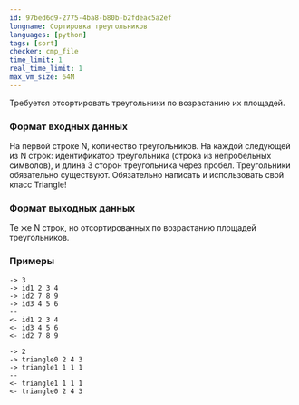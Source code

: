 ```yaml
---
id: 97bed6d9-2775-4ba8-b80b-b2fdeac5a2ef
longname: Сортировка треугольников
languages: [python]
tags: [sort]
checker: cmp_file
time_limit: 1
real_time_limit: 1
max_vm_size: 64M
---
```


Требуется отсортировать треугольники по возрастанию их площадей.


### Формат входных данных

На первой строке N, количество треугольников. На каждой следующей из N строк: идентификатор треугольника (строка из непробельных символов), и длина 3 сторон треугольника через пробел. Треугольники обязательно существуют. Обязательно написать и использовать свой класс Triangle!

### Формат выходных данных

Те же N строк, но отсортированных по возрастанию площадей треугольников.

### Примеры

```
-> 3
-> id1 2 3 4
-> id2 7 8 9
-> id3 4 5 6
--
<- id1 2 3 4
<- id3 4 5 6
<- id2 7 8 9
```

```
-> 2
-> triangle0 2 4 3
-> triangle1 1 1 1
--
<- triangle1 1 1 1
<- triangle0 2 4 3
```
